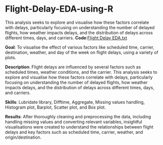 # Flight-Delay-EDA-using-R
This analysis seeks to explore and visualise how these factors correlate with delays, particularly focusing on understanding the number of delayed flights, how weather impacts delays, and the distribution of delays across different times, days, and carriers.
**Code**:[Flight Delay EDA.txt](https://github.com/zhaoycy/Flight-Delay-EDA-using-R/blob/main/Flight%20Delay%20EDA.txt)

**Goal**: To visualise the effect of various factors like scheduled time, carrier, destination, weather, and day of the week on flight delays, using a variety of plots.

**Description**: Flight delays are influenced by several factors such as scheduled times, weather conditions, and the carrier. This analysis seeks to explore and visualise how these factors correlate with delays, particularly focusing on understanding the number of delayed flights, how weather impacts delays, and the distribution of delays across different times, days, and carriers.

**Skills**: Lubridate library, Difftime, Aggregate, Missing values handling, Histogram plot, Barplot, Scatter plot, and Box plot.

**Results**: After thoroughly cleaning and preprocessing the data, including handling missing values and converting relevant variables, insightful visualisations were created to understand the relationships between flight delays and key factors such as scheduled time, carrier, weather, and origin/destination. 
